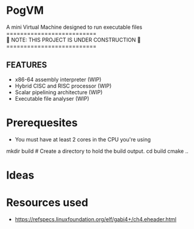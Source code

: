 <p align="center">
<h1>PogVM</h1>
A mini Virtual Machine designed to run executable files

<br>
         ========================== <br>
🚧 NOTE: THIS PROJECT IS UNDER CONSTRUCTION 🚧 <br>
         ========================== <br>
</p>


<!-- NOTE: Add demo of the VM here -->

## FEATURES
- x86-64 assembly interpreter     (WIP)
- Hybrid CISC and RISC processor  (WIP)
- Scalar pipelining architecture  (WIP)
- Executable file analyser        (WIP)


# Prerequesites
- You must have at least 2 cores in the CPU you're using

mkdir build          # Create a directory to hold the build output.
cd build
cmake ..


# Ideas


# Resources used
- https://refspecs.linuxfoundation.org/elf/gabi4+/ch4.eheader.html